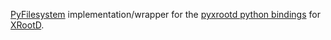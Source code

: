 [PyFilesystem](https://github.com/PyFilesystem/pyfilesystem) implementation/wrapper for the [pyxrootd python bindings](http://xrootd.org/doc/python/xrootd-python-0.1.0/) for [XRootD](https://github.com/xrootd/xrootd).
